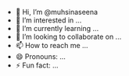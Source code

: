 - 👋 Hi, I’m @muhsinaseena
- 👀 I’m interested in ...
- 🌱 I’m currently learning ...
- 💞️ I’m looking to collaborate on ...
- 📫 How to reach me ...
- 😄 Pronouns: ...
- ⚡ Fun fact: ...

<!---
muhsinaseena/muhsinaseena is a ✨ special ✨ repository because its `README.md` (this file) appears on your GitHub profile.
You can click the Preview link to take a look at your changes.
--->
